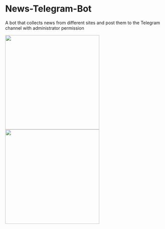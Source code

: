 # News-Telegram-Bot
A bot that collects news from different sites and post them to the Telegram channel with administrator permission

<img src='IMG_8613.PNG' width="300"> <img src='IMG_8614.PNG' width="300">

